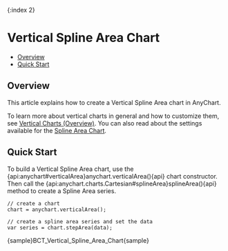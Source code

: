 {:index 2}
# Vertical Spline Area Chart

* [Overview](#overview)
* [Quick Start](#quick_start)

## Overview

This article explains how to create a Vertical Spline Area chart in AnyChart.

To learn more about vertical charts in general and how to customize them, see [Vertical Charts (Overview)](Overview). You can also read about the settings available for the [Spline Area Chart](../Spline_Area_Chart).

## Quick Start

To build a Vertical Spline Area chart, use the {api:anychart#verticalArea}anychart.verticalArea(){api} chart constructor. Then call the {api:anychart.charts.Cartesian#splineArea}splineArea(){api} method to create a Spline Area series.

```
// create a chart
chart = anychart.verticalArea();

// create a spline area series and set the data
var series = chart.stepArea(data);
```

{sample}BCT\_Vertical\_Spline\_Area\_Chart{sample}